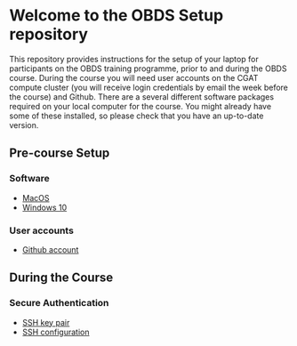 # Welcome to the OBDS Setup repository

This repository provides instructions for the setup of your laptop for participants on the OBDS training programme, prior to and during the OBDS course.
During the course you will need user accounts on the CGAT compute cluster (you will receive login credentials by email the week before the course) and Github.
There are a several different software packages required on your local computer for the course.
You might already have some of these installed, so please check that you have an up-to-date version.

## Pre-course Setup

### Software

- [MacOS](precourse/macos/README.md)
- [Windows 10](precourse/windows/README.md)

### User accounts

- [Github account](accounts/create_github_account.md)

## During the Course

### Secure Authentication

- [SSH key pair](incourse/create_ssh_keypair.md)
- [SSH configuration](incourse/ssh_config.md)
